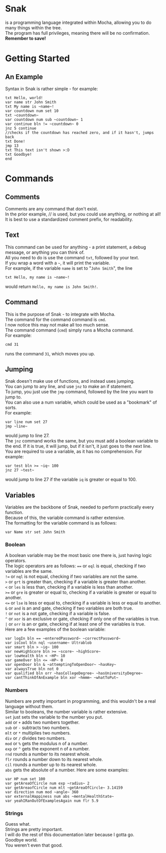 # Snak
is a programming language integrated within Mocha, allowing you to do many things within the tree.  
The program has full privileges, meaning there will be no confirmation. **Remember to save!**
# Getting Started
## An Example
Syntax in Snak is rather simple - for example:  
```
txt Hello, world!
var name str John Smith
txt My name is ~name~!
var countdown num set 10
txt ~countdown~
var countdown num sub ~countdown~ 1
var continue bln != ~countdown~ 0
jnz 5 continue
//checks if the countdown has reached zero, and if it hasn't, jumps back
txt Done!
jmp 13
txt This text isn't shown >:D
txt Goodbye!
end
```
# Commands
## Comments
Comments are any command that don't exist.  
In the prior example, // is used, but you could use anything, or nothing at all!  
It is best to use a standardized comment prefix, for readability. 
## Text
This command can be used for anything - a print statement, a debug message, or anything you can think of.  
All you need to do is use the command `txt`, followed by your text.  
If you wrap a word with a `~`, it will print the variable.  
For example, if the variable `name` is set to "`John Smith`", the line
```
txt Hello, my name is ~name~!
```
would return `Hello, my name is John Smith!`.
## Command
This is the purpose of Snak - to integrate with Mocha.  
The command for the command command is `cmd`.  
I now notice this may not make all too much sense.  
The command command (`cmd`) simply runs a Mocha command.  
For example:   
```
cmd 31
```
runs the command `31`, which moves you up.
## Jumping
Snak doesn't make use of functions, and instead uses jumping.  
You can jump to any line, and use `jnz` to make an if statement.  
To jump, you just use the `jmp` command, followed by the line you want to jump to.  
You can also use a num variable, which could be used as a "bookmark" of sorts.  
For example:
```
var line num set 27
jmp ~line~
```
would jump to line 27.  
The `jnz` command works the same, but you must add a boolean variable to the end. If it is true, it will jump, but if it isn't, it just goes to the next line.  
You are required to use a variable, as it has no comprehension.
For example:
```
var test bln >= ~iq~ 100
jnz 27 ~test~
```
would jump to line 27 if the variable `iq` is greater or equal to 100.
## Variables
Variables are the backbone of Snak, needed to perform practically every function.  
Because of this, the variable command is rather extensive.  
The formatting for the variable command is as follows:
```
var Name str set John Smith
```
### Boolean
A boolean variable may be the most basic one there is, just having logic operators.  
The logic operators are as follows:
`==` or `eql` is equal, checking if two variables are the same.  
`!=` or `nql` is not equal, checking if two variables are not the same.  
`>` or `grt` is greater than, checking if a variable is greater than another.  
`<` or `les` is less than, checking if a variable is less than another.  
`>=` or `gre` is greater or equal to, checking if a variable is greater or equal to another.  
`<=` or `lse` is less or equal to, checking if a variable is less or equal to another.  
`&` or `and` is an and gate, checking if two variables are both true.  
`!` or `not` is a not gate, checking if a variable is false.  
`^` or `xor` is an exclusive or gate, checking if only one of the variables is true.  
`|` or `orr` is an or gate, checking if at least one of the variables is true.  
Here are a few examples of the boolean variable:
```
var logIn bln == ~enteredPassword~ ~correctPassword~
var isCool bln nql ~username~ Ultrablob
var smart bln > ~iq~ 100
var newHighScore bln >= ~score~ ~highScore~
var lowHealth bln < ~HP~ 10
var gameOver bln <= ~HP~ 0
var openDoor bln & ~attemptingToOpenDoor~ ~hasKey~
var alwaysTrue bln not 0
var qualified bln orr ~hasCollegeDegree~ ~hasUniversityDegree~
var cantThinkOfAnExample bln xor ~hmmm~ ~whatToPut~
```
### Numbers
Numbers are pretty important in programming, and this wouldn't be a real language without them.  
Similar to booleans, the number variable is rather extensive.  
`set` just sets the variable to the number you put.  
`add` or `+` adds two numbers together.  
`sub` or `-` subtracts two numbers.  
`mlt` or `*` multiplies two numbers.  
`div` or `/` divides two numbers.  
`mod` or `%` gets the modulus n of a number.  
`exp` or `^` gets the exponent n of a number.  
`rnd` rounds a number to its nearest whole.  
`flr` rounds a number down to its nearest whole.  
`cil` rounds a number up to its nearest whole.  
`abs` gets the absolute of a number.
Here are some examples:
```
var HP num set 100
var getAreaOfCircle num exp ~radius~ 2
var getAreaofCircle num mlt ~getAreaOfCircle~ 3.14159
var direction num mod ~angle~ 360
var externalHappiness num abs ~mentalHealthState~
var yeahIRanOutOfExamplesAgain num flr 5.9
```
### Strings
Guess what.  
Strings are pretty important.  
I will do the rest of this documentation later because I gotta go.  
Goodbye world.  
You weren't even that good.
